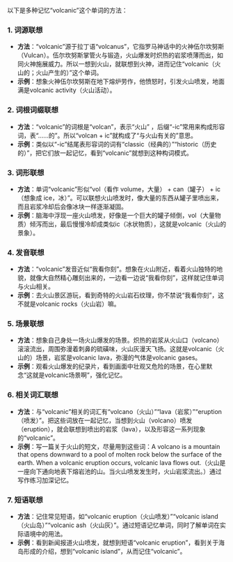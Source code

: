 以下是多种记忆“volcanic”这个单词的方法：

### 1. 词源联想
 - **方法**：“volcanic”源于拉丁语“volcanus”，它指罗马神话中的火神伍尔坎努斯（Vulcan）。伍尔坎努斯掌管火与锻造，火山爆发时炽热的岩浆喷薄而出，如同火神施展威力。所以一想到火山，就联想到火神，进而记住“volcanic（火山的；火山产生的）”这个单词。
 - **示例**：想象火神伍尔坎努斯在地下熔炉劳作，他愤怒时，引发火山喷发，地面满是volcanic activity（火山活动）。

### 2. 词根词缀联想
 - **方法**：“volcanic”的词根是“volcan”，表示“火山” ，后缀“-ic”常用来构成形容词，表“……的”。所以“volcan + ic”就构成了“与火山有关的”意思。
 - **示例**：类似以“-ic”结尾表形容词的词有“classic（经典的）”“historic（历史的）”，把它们放一起记忆，看到“volcanic”就想到这种构词模式。

### 3. 词形联想
 - **方法**：单词“volcanic”形似“vol（看作 volume，大量） + can（罐子） + ic（想象成 ice，冰）”。可以联想火山喷发时，像大量的东西从罐子里喷出来，而且岩浆冷却后会像冰块一样逐渐凝固。
 - **示例**：脑海中浮现一座火山喷发，好像是一个巨大的罐子倾倒，vol（大量物质）倾泻而出，最后慢慢冷却成类似ic（冰状物质），这就是volcanic（火山的景象）。

### 4. 发音联想
 - **方法**：“volcanic”发音近似“我看你刻”。想象在火山附近，看着火山独特的地貌，就像大自然精心雕刻出来的，一边看一边说“我看你刻”，这样就记住单词与火山相关。
 - **示例**：去火山景区游玩，看到奇特的火山岩石纹理，你不禁说“我看你刻”，这不就是volcanic rocks（火山岩）嘛。

### 5. 场景联想
 - **方法**：想象自己身处一场火山爆发的场景。炽热的岩浆从火山口（volcano）滚滚流出，周围弥漫着刺鼻的硫磺味，火山灰漫天飞扬。这就是volcanic（火山的）场景，岩浆是volcanic lava，弥漫的气体是volcanic gases。
 - **示例**：观看火山爆发的纪录片，看到画面中壮观又危险的场景，在心里默念“这就是volcanic场景啊”，强化记忆。

### 6. 相关词汇联想
 - **方法**：与“volcanic”相关的词汇有“volcano（火山）”“lava（岩浆）”“eruption（喷发）”。把这些词放在一起记忆，当想到火山（volcano）喷发（eruption），就会联想到喷出的岩浆（lava），以及形容这一系列现象的“volcanic”。
 - **示例**：写一篇关于火山的短文，尽量用到这些词：A volcano is a mountain that opens downward to a pool of molten rock below the surface of the earth. When a volcanic eruption occurs, volcanic lava flows out.（火山是一座向下通向地表下熔岩池的山。当火山喷发发生时，火山岩浆流出。）通过写作练习加深记忆。

### 7. 短语联想
 - **方法**：记住常见短语，如“volcanic eruption（火山喷发）”“volcanic island（火山岛）”“volcanic ash（火山灰）”。通过短语记忆单词，同时了解单词在实际语境中的用法。
 - **示例**：看到新闻报道火山喷发，就想到短语“volcanic eruption”，看到关于海岛形成的介绍，想到“volcanic island”，从而记住“volcanic”。 